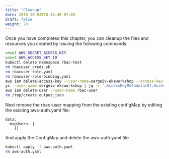 ```yaml
---
title: "Cleanup"
date: 2018-10-03T10:14:46-07:00
draft: false
weight: 70
---
```


Once you have completed this chapter, you can cleanup the files and resources you created by issuing the following commands:

```bash
unset AWS_SECRET_ACCESS_KEY
unset AWS_ACCESS_KEY_ID
kubectl delete namespace rbac-test
rm rbacuser_creds.sh
rm rbacuser-role.yaml
rm rbacuser-role-binding.yaml
aws iam delete-access-key --user-name=sergeiv-eksworkshop --access-key-id=$(aws iam list-access-ke
ys --user-name sergeiv-eksworkshop | jq -r ".AccessKeyMetadata[0].AccessKeyId")
aws iam delete-user --user-name rbac-user
rm /tmp/create_output.json
```

Next remove the rbac-user mapping from the existing configMap by editing the existing aws-auth.yaml file:

```
data:
  mapUsers: |
    []
```

And apply the ConfigMap and delete the aws-auth.yaml file
```bash
kubectl apply -f aws-auth.yaml
rm aws-auth.yaml
```
